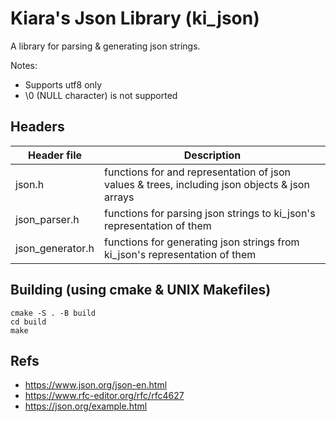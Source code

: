 # Kiara's Json Library (ki_json)

A library for parsing & generating json strings.

Notes:

- Supports utf8 only
- \0 (NULL character) is not supported

## Headers

| Header file | Description |
| --- | --- |
| json.h | functions for and representation of json values & trees, including json objects & json arrays |
| json_parser.h | functions for parsing json strings to ki_json's representation of them |
| json_generator.h | functions for generating json strings from ki_json's representation of them |

## Building (using cmake & UNIX Makefiles)

    cmake -S . -B build
    cd build
    make

## Refs

- https://www.json.org/json-en.html
- https://www.rfc-editor.org/rfc/rfc4627
- https://json.org/example.html